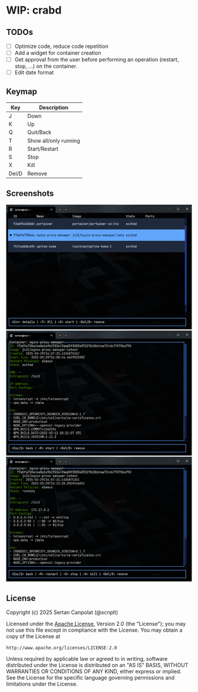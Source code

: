 # WIP: crabd

## TODOs

- [ ] Optimize code, reduce code repetition
- [ ] Add a widget for container creation
- [ ] Get approval from the user before performing an operation (restart, stop, ...) on the container.
- [ ] Edit date format

## Keymap 

| Key | Description |
|-|-|
| J | Down |
| K | Up |
| Q | Quit/Back |
| T | Show all/only running |
| R | Start/Restart |
| S | Stop |
| X | Kill |
| Del/D | Remove |

## Screenshots

<img src="./assets/container_table.png" width="700px">
<img src="./assets/container_info_stopped.png" width="700px">
<img src="./assets/container_info_running.png" width="700px">

## License

Copyright (c) 2025 Sertan Canpolat (@scnplt)

Licensed under the [Apache License](./LICENSE), Version 2.0 (the "License");
you may not use this file except in compliance with the License.
You may obtain a copy of the License at

    http://www.apache.org/licenses/LICENSE-2.0

Unless required by applicable law or agreed to in writing, software
distributed under the License is distributed on an "AS IS" BASIS,
WITHOUT WARRANTIES OR CONDITIONS OF ANY KIND, either express or implied.
See the License for the specific language governing permissions and
limitations under the License.
